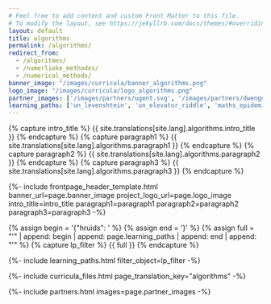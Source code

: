 ```yaml
---
# Feel free to add content and custom Front Matter to this file.
# To modify the layout, see https://jekyllrb.com/docs/themes/#overriding-theme-defaults
layout: default
title: algorithms
permalink: /algorithms/
redirect_from: 
  - /algoritmes/
  - /numerlieke_methodes/
  - /numerical_methods/
banner_image: "/images/curricula/banner_algorithms.png"
logo_image: "/images/curricula/logo_algorithms.png"
partner_images: ['/images/partners/ugent.svg', '/images/partners/dwengo.png', '/images/partners/istem.png']
learning_paths: ['un_levenshtein', 'un_elevator_riddle', 'maths_epidemie']
---
```



{% capture intro_title %} {{ site.translations[site.lang].algorithms.intro_title }} {% endcapture %}
{% capture paragraph1 %} {{ site.translations[site.lang].algorithms.paragraph1 }} {% endcapture %}
{% capture paragraph2 %} {{ site.translations[site.lang].algorithms.paragraph2 }} {% endcapture %}
{% capture paragraph3 %} {{ site.translations[site.lang].algorithms.paragraph3 }} {% endcapture %}


{%- include frontpage_header_template.html banner_url=page.banner_image project_logo_url=page.logo_image
intro_title=intro_title
paragraph1=paragraph1
paragraph2=paragraph2
paragraph3=paragraph3
-%}


{% assign begin = '{"hruids": ' %}
{% assign end = '}' %}
{% assign full = "'" | append: begin | append: page.learning_paths | append: end | append: "'" %}
{% capture lp_filter %} {{ full }} {% endcapture %}

{%- include learning_paths.html filter_object=lp_filter -%}

{%- include curricula_files.html page_translation_key="algorithms" -%}

{%- include partners.html images=page.partner_images -%}